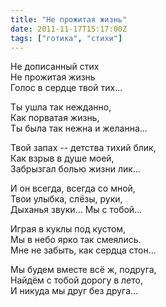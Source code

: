 ```yaml
---
title: "Не прожитая жизнь"
date: 2011-11-17T15:17:00Z
tags: ["готика", "стихи"]
---
```


Не дописанный стих  
Не прожитая жизнь  
Голос в сердце твой тих...

Ты ушла так нежданно,  
Как порватая жизнь,  
Ты была так нежна и желанна...

Твой запах -- детства тихий блик,  
Как взрыв в душе моей,  
Забрызгал болью жизни лик...

И он всегда, всегда со мной,  
Твои улыбка, слёзы, руки,  
Дыханья звуки... Мы с тобой...

Играя в куклы под кустом,  
Мы в небо ярко так смеялись.  
Мне не забыть, как сердца стон...

Мы будем вместе всё ж, подруга,  
Найдём с тобой дорогу в лето,  
И никуда мы друг без друга...  

